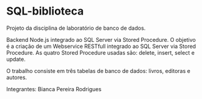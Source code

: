 # SQL-biblioteca

Projeto da disciplina de laboratório de banco de dados.

Backend Node.js integrado ao SQL Server via Stored Procedure.
O objetivo é a criação de um Webservice RESTfull integrado ao SQL Server via Stored Procedure.
As quatro Stored Procedure usadas são: delete, insert, select e update.

O trabalho consiste em três tabelas de banco de dados: livros, editoras e autores.

Integrantes: Bianca Pereira Rodrigues
